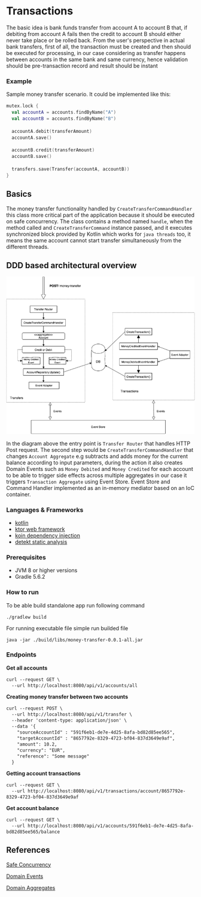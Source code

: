 # Transactions

The basic idea is bank funds transfer from account A to account B that, if debiting from account A fails then the credit to account B should either never take place or be rolled back. From the user's perspective in actual bank transfers, first of all, the transaction must be created and then should be executed for processing, in our case considering as transfer happens between accounts in the same bank and same currency, hence validation should be pre-transaction record and result should be instant

### Example

Sample money transfer scenario. It could be implemented like this:

```kotlin
mutex.lock {
  val accountA = accounts.findByName("A")
  val accountB = accounts.findByName("B")

  accountA.debit(transferAmount)
  accountA.save()

  accountB.credit(transferAmount)
  accountB.save()
  
  transfers.save(Transfer(accountA, accountB))
}
```
## Basics

The money transfer functionality handled by `CreateTransferCommandHandler` this class more critical part of the application because it should be executed on safe concurrency. The class contains a method named `handle`, when the method called and `CreateTransferCommand` instance passed, and it executes synchronized block provided by Kotlin which works for `java threads` too, it means the same account cannot start transfer simultaneously from the different threads.

## DDD based architectural overview

<img src="handler_diagram.png" />

In the diagram above the entry point is `Transfer Router` that handles HTTP Post request. The second step would be `CreateTransferCommandHandler` that changes `Account Aggregate` e.g subtracts and adds money for the current balance according to input parameters, during the action it also creates Domain Events such as `Money Debited` and `Money Credited` for each account to be able to trigger side effects across multiple aggregates in our case it triggers `Transaction Aggregate` using Event Store. Event Store and Command Handler implemented as an in-memory mediator based on an IoC container.

### Languages & Frameworks
- [kotlin](https://github.com/JetBrains/kotlin)
- [ktor web framework](https://github.com/ktorio/ktor)
- [koin dependency injection](https://github.com/InsertKoinIO/koin)
- [detekt static analysis]()

### Prerequisites
- JVM 8 or higher versions
- Gradle 5.6.2

### How to run
To be able build standalone app run following command
```
./gradlew build
```

For running executable file simple run builded file
```
java -jar ./build/libs/money-transfer-0.0.1-all.jar 
```

### Endpoints

**Get all accounts**
```shell script
curl --request GET \
  --url http://localhost:8080/api/v1/accounts/all
```

**Creating money transfer between two accounts**

```shell script
curl --request POST \
  --url http://localhost:8080/api/v1/transfer \
  --header 'content-type: application/json' \
  --data '{
	"sourceAccountId" : "591f6eb1-de7e-4d25-8afa-bd82d85ee565",
	"targetAccountId" : "8657792e-8329-4723-bf04-837d3649e9af",
	"amount": 10.2,
	"currency": "EUR",
	"reference": "Some message"
  }
```

**Getting account transactions**

```shell script
curl --request GET \
  --url http://localhost:8080/api/v1/transactions/account/8657792e-8329-4723-bf04-837d3649e9af
```

**Get account balance**
```shell script
curl --request GET \
  --url http://localhost:8080/api/v1/accounts/591f6eb1-de7e-4d25-8afa-bd82d85ee565/balance
```

## References
[Safe Concurrency](https://www.microsoft.com/en-us/research/wp-content/uploads/2005/01/SafeConcurrencySEFM2005.pdf)

[Domain Events](https://docs.microsoft.com/en-us/dotnet/architecture/microservices/microservice-ddd-cqrs-patterns/domain-events-design-implementation)

[Domain Aggregates](https://dddcommunity.org/wp-content/uploads/files/pdf_articles/Vernon_2011_2.pdf)

